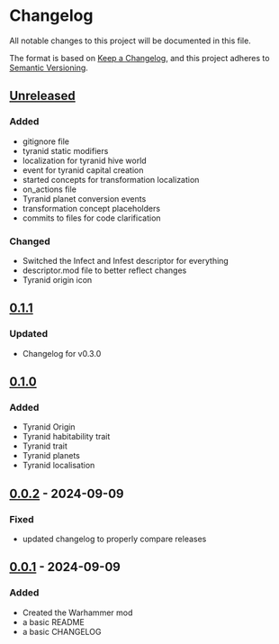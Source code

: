 # Changelog

All notable changes to this project will be documented in this file.

The format is based on [Keep a Changelog](https://keepachangelog.com/en/1.1.0/),
and this project adheres to [Semantic Versioning](https://semver.org/spec/v2.0.0.html).

## [Unreleased]

### Added

- gitignore file
- tyranid static modifiers
- localization for tyranid hive world
- event for tyranid capital creation
- started concepts for transformation localization
- on_actions file
- Tyranid planet conversion events
- transformation concept placeholders
- commits to files for code clarification

### Changed

- Switched the Infect and Infest descriptor for everything
- descriptor.mod file to better reflect changes
- Tyranid origin icon

## [0.1.1]

### Updated 

- Changelog for v0.3.0

## [0.1.0]

### Added

- Tyranid Origin
- Tyranid habitability trait
- Tyranid trait
- Tyranid planets
- Tyranid localisation

## [0.0.2] - 2024-09-09

### Fixed

- updated changelog to properly compare releases

## [0.0.1] - 2024-09-09

### Added

- Created the Warhammer mod
- a basic README
- a basic CHANGELOG

[Unreleased]: https://github.com/VargrSkaoi/Warhammer/compare/v0.3.0...HEAD
[0.1.1]: https://github.com/VargrSkaoi/Warhammer/compare/v0.1.0...v0.1.1
[0.1.0]: https://github.com/VargrSkaoi/Warhammer/compare/v0.0.2...v0.1.0
[0.0.2]: https://github.com/VargrSkaoi/Warhammer/compare/v0.0.1...v0.0.2
[0.0.1]: https://github.com/VargrSkaoi/Warhammer/releases/tag/v0.0.1